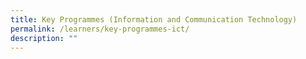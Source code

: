```yaml
---
title: Key Programmes (Information and Communication Technology)
permalink: /learners/key-programmes-ict/
description: ""
---
```

